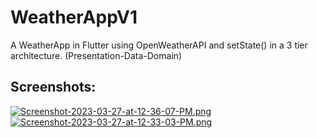 # WeatherAppV1

A WeatherApp in Flutter using OpenWeatherAPI and setState() in a 3 tier architecture. (Presentation-Data-Domain)

## Screenshots:

[![Screenshot-2023-03-27-at-12-36-07-PM.png](https://i.postimg.cc/gcSJ5rsY/Screenshot-2023-03-27-at-12-36-07-PM.png)](https://postimg.cc/Sj9kYSH5)
[![Screenshot-2023-03-27-at-12-33-03-PM.png](https://i.postimg.cc/MTBYMyXY/Screenshot-2023-03-27-at-12-33-03-PM.png)](https://postimg.cc/gXYh1LVw)
